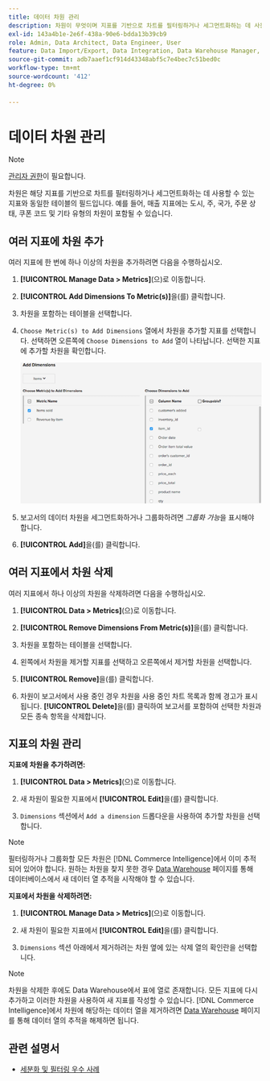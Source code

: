 ```yaml
---
title: 데이터 차원 관리
description: 차원이 무엇이며 지표를 기반으로 차트를 필터링하거나 세그먼트화하는 데 사용할 수 있는지 알아봅니다.
exl-id: 143a4b1e-2e6f-438a-90e6-bdda13b39cb9
role: Admin, Data Architect, Data Engineer, User
feature: Data Import/Export, Data Integration, Data Warehouse Manager, Commerce Tables
source-git-commit: adb7aaef1cf914d43348abf5c7e4bec7c51bed0c
workflow-type: tm+mt
source-wordcount: '412'
ht-degree: 0%

---
```


# 데이터 차원 관리

>[!NOTE]
>
>[관리자 권한](../../administrator/user-management/user-management.md)이 필요합니다.

차원은 해당 지표를 기반으로 차트를 필터링하거나 세그먼트화하는 데 사용할 수 있는 지표와 동일한 테이블의 필드입니다. 예를 들어, 매출 지표에는 도시, 주, 국가, 주문 상태, 쿠폰 코드 및 기타 유형의 차원이 포함될 수 있습니다.

## 여러 지표에 차원 추가

여러 지표에 한 번에 하나 이상의 차원을 추가하려면 다음을 수행하십시오.

1. **[!UICONTROL Manage Data > Metrics]**(으)로 이동합니다.

1. **[!UICONTROL Add Dimensions To Metric(s)]**&#x200B;을(를) 클릭합니다.

1. 차원을 포함하는 테이블을 선택합니다.

1. `Choose Metric(s) to Add Dimensions` 열에서 차원을 추가할 지표를 선택합니다. 선택하면 오른쪽에 `Choose Dimensions to Add` 열이 나타납니다. 선택한 지표에 추가할 차원을 확인합니다.

   ![](../../assets/Add_Dimensions.png)

1. 보고서의 데이터 차원을 세그먼트화하거나 그룹화하려면 _그룹화 가능_&#x200B;을 표시해야 합니다.

1. **[!UICONTROL Add]**&#x200B;을(를) 클릭합니다.

## 여러 지표에서 차원 삭제

여러 지표에서 하나 이상의 차원을 삭제하려면 다음을 수행하십시오.

1. **[!UICONTROL Data > Metrics]**(으)로 이동합니다.

1. **[!UICONTROL Remove Dimensions From Metric(s)]**&#x200B;을(를) 클릭합니다.

1. 차원을 포함하는 테이블을 선택합니다.

1. 왼쪽에서 차원을 제거할 지표를 선택하고 오른쪽에서 제거할 차원을 선택합니다.

1. **[!UICONTROL Remove]**&#x200B;을(를) 클릭합니다.

1. 차원이 보고서에서 사용 중인 경우 차원을 사용 중인 차트 목록과 함께 경고가 표시됩니다. **[!UICONTROL Delete]**&#x200B;을(를) 클릭하여 보고서를 포함하여 선택한 차원과 모든 종속 항목을 삭제합니다.

## 지표의 차원 관리

**지표에 차원을 추가하려면:**

1. **[!UICONTROL Data > Metrics]**(으)로 이동합니다.

1. 새 차원이 필요한 지표에서 **[!UICONTROL Edit]**&#x200B;을(를) 클릭합니다.

1. `Dimensions` 섹션에서 `Add a dimension` 드롭다운을 사용하여 추가할 차원을 선택합니다.

>[!NOTE]
>
>필터링하거나 그룹화할 모든 차원은 [!DNL Commerce Intelligence]에서 이미 추적되어 있어야 합니다. 원하는 차원을 찾지 못한 경우 [Data Warehouse](../data-warehouse-mgr/tour-dwm.md) 페이지를 통해 데이터베이스에서 새 데이터 열 추적을 시작해야 할 수 있습니다.


**지표에서 차원을 삭제하려면:**

1. **[!UICONTROL Manage Data > Metrics]**(으)로 이동합니다.

1. 새 차원이 필요한 지표에서 **[!UICONTROL Edit]**&#x200B;을(를) 클릭합니다.

1. `Dimensions` 섹션 아래에서 제거하려는 차원 옆에 있는 삭제 열의 확인란을 선택합니다.

>[!NOTE]
>
>차원을 삭제한 후에도 Data Warehouse에서 표에 열로 존재합니다. 모든 지표에 다시 추가하고 이러한 차원을 사용하여 새 지표를 작성할 수 있습니다. [!DNL Commerce Intelligence]에서 차원에 해당하는 데이터 열을 제거하려면 [Data Warehouse](../data-warehouse-mgr/tour-dwm.md) 페이지를 통해 데이터 열의 추적을 해제하면 됩니다.

## 관련 설명서

* [세분화 및 필터링 우수 사례](../../best-practices/segment-filter.md)
